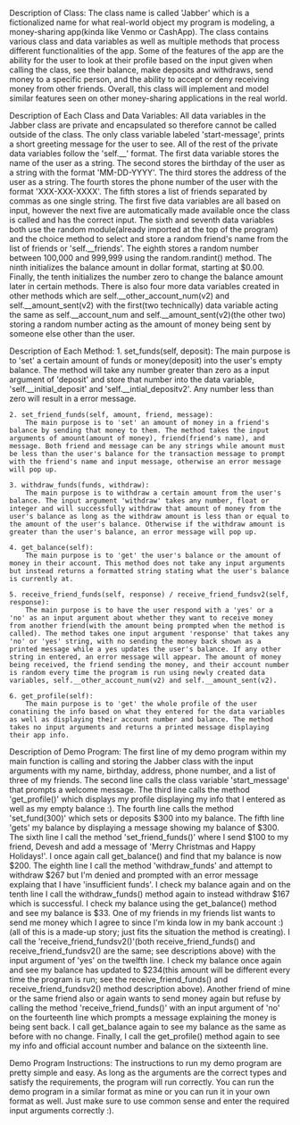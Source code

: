 Description of Class:
    The class name is called 'Jabber' which is a fictionalized name for what real-world object my program is modeling, a money-sharing app(kinda like Venmo or CashApp). The class contains various class and data variables as well as multiple methods that process different functionalities of the app. Some of the features of the app are the ability for the user to look at their profile based on the input given when calling the class, see their balance, make deposits and withdraws, send money to a specific person, and the ability to accept or deny receiving money from other friends. Overall, this class will implement and model similar features seen on other money-sharing applications in the real world.

Description of Each Class and Data Variables:
    All data variables in the Jabber class are private and encapsulated so therefore cannot be called outside of the class. The only class variable labeled 'start-message', prints a short greeting message for the user to see. All of the rest of the private data variables follow the 'self.__' format. The first data variable stores the name of the user as a string. The second stores the birthday of the user as a string with the format 'MM-DD-YYYY'. The third stores the address of the user as a string. The fourth stores the phone number of the user with the format 'XXX-XXX-XXXX'. The fifth stores a list of friends separated by commas as one single string. The first five data variables are all based on input, however the next five are automatically made available once the class is called and has the correct input. The sixth and seventh data variables both use the random module(already imported at the top of the program) and the choice method to select and store a random friend's name from the list of friends or 'self.__friends'. The eighth stores a random number between 100,000 and 999,999 using the random.randint() method. The ninth initializes the balance amount in dollar format, starting at $0.00. Finally, the tenth initializes the number zero to change the balance amount later in certain methods. There is also four more data variables created in other methods which are self.__other_account_num(v2) and self.__amount_sent(v2) with the first(two technically) data variable acting the same as self.__account_num and self.__amount_sent(v2)(the other two) storing a random number acting as the amount of money being sent by someone else other than the user.

Description of Each Method:
    1. set_funds(self, deposit):
        The main purpose is to 'set' a certain amount of funds or money(deposit) into the user's empty balance. The method will take any number greater than zero as a input argument of 'deposit' and store that number into the data variable, 'self.__initial_deposit' and 'self.__intial_depositv2'. Any number less than zero will result in a error message.

    2. set_friend_funds(self, amount, friend, message):
        The main purpose is to 'set' an amount of money in a friend's balance by sending that money to them. The method takes the input arguments of amount(amount of money), friend(friend's name), and message. Both friend and message can be any strings while amount must be less than the user's balance for the transaction message to prompt with the friend's name and input message, otherwise an error message will pop up.
    
    3. withdraw_funds(funds, withdraw):
        The main purpose is to withdraw a certain amount from the user's balance. The input argument 'withdraw' takes any number, float or integer and will successfully withdraw that amount of money from the user's balance as long as the withdraw amount is less than or equal to the amount of the user's balance. Otherwise if the withdraw amount is greater than the user's balance, an error message will pop up.

    4. get_balance(self):
        The main purpose is to 'get' the user's balance or the amount of money in their account. This method does not take any input arguments but instead returns a formatted string stating what the user's balance is currently at.
    
    5. receive_friend_funds(self, response) / receive_friend_fundsv2(self, response):
        The main purpose is to have the user respond with a 'yes' or a 'no' as an input argument about whether they want to receive money from another friend(with the amount being prompted when the method is called). The method takes one input argument 'response' that takes any 'no' or 'yes' string, with no sending the money back shown as a printed message while a yes updates the user's balance. If any other string in entered, an error message will appear. The amount of money being received, the friend sending the money, and their account number is random every time the program is run using newly created data variables, self.__other_account_num(v2) and self.__amount_sent(v2).
    
    6. get_profile(self):
        The main purpose is to 'get' the whole profile of the user conatining the info based on what they entered for the data variables as well as displaying their account number and balance. The method takes no input arguments and returns a printed message displaying their app info.
    
Description of Demo Program:
    The first line of my demo program within my main function is calling and storing the Jabber class with the input arguments with my name, birthday, address, phone number, and a list of three of my friends. The second line calls the class variable 'start_message' that prompts a welcome message. The third line calls the method 'get_profile()' which displays my profile displaying my info that I entered as well as my empty balance :). The fourth line calls the method 'set_fund(300)' which sets or deposits $300 into my balance. The fifth line 'gets' my balance by displaying a message showing my balance of $300. The sixth line I call the method 'set_friend_funds()' where I send $100 to my friend, Devesh and add a message of 'Merry Christmas and Happy Holidays!'. I once again call get_balance() and find that my balance is now $200. The eighth line I call the method 'withdraw_funds' and attempt to withdraw $267 but I'm denied and prompted with an error message explaing that I have 'insufficient funds'. I check my balance again and on the tenth line I call the withdraw_funds() method again to instead withdraw $167 which is successful. I check my balance using the get_balance() method and see my balance is $33. One of my friends in my friends list wants to send me money which I agree to since I'm kinda low in my bank account :)(all of this is a made-up story; just fits the situation the method is creating). I call the 'receive_friend_fundsv2()'(both receive_friend_funds() and receive_friend_fundsv2() are the same; see descriptions above) with the input argument of 'yes' on the twelfth line. I check my balance once again and see my balance has updated to $234(this amount will be different every time the program is run; see the receive_friend_funds() and receive_friend_fundsv2() method description above). Another friend of mine or the same friend also or again wants to send money again but refuse by calling the method 'receive_friend_funds()' with an input argument of 'no' on the fourteenth line which prompts a message explaining the money is being sent back. I call get_balance again to see my balance as the same as before with no change. Finally, I call the get_profile() method again to see my info and official account number and balance on the sixteenth line.

Demo Program Instructions:
    The instructions to run my demo program are pretty simple and easy. As long as the arguments are the correct types and satisfy the requirements, the program will run correctly. You can run the demo program in a similar format as mine or you can run it in your own format as well. Just make sure to use common sense and enter the required input arguments correctly :).